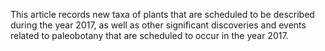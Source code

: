This article records new taxa of plants that are scheduled to be described during the year 2017, as well as other significant discoveries and events related to paleobotany that are scheduled to occur in the year 2017.
